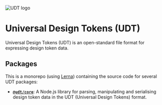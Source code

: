 ![UDT logo](http://udt.design/udt-logo.svg)

# Universal Design Tokens (UDT)
Universal Design Tokens (UDT) is an open-standard file format for expressing design token data.

## Packages
This is a monorepo (using [Lerna](https://lernajs.io/)) containing the source code for several UDT packages:

* [**`@udt/core`**](./packages/core/): A Node.js library for parsing, manipulating and serialising design token data in the UDT (Universal Design Tokens) format.
